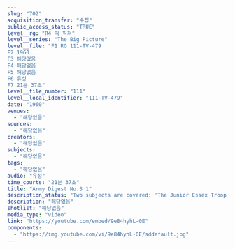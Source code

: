 ```yaml
---
slug: "702"
acquisition_transfer: "수집"
public_access_status: "TRUE"
level__rg: "R4 빅 픽쳐"
level__series: "The Big Picture"
level__file: "F1 RG 111-TV-479
F2 1960
F3 해당없음
F4 해당없음
F5 해당없음
F6 유성
F7 21분 37초"
level__file_number: "111"
level__local_identifier: "111-TV-479"
date: "1960"
venues: 
  - "해당없음"
sources: 
  - "해당없음"
creators: 
  - "해당없음"
subjects: 
  - "해당없음"
tags: 
  - "해당없음"
audio: "유성"
time_courts: "21분 37초"
title: "Army Digest No.3 1"
description_status: "Two subjects are covered: 'The Junior Essex Troop,' A National Guard Unit of 150 boys, and 'Umbrellas in the Sky,' which shows the hundreds of boys parachutes can be used in peace and war."
description: "해당없음"
shotlist: "해당없음"
media_type: "video"
link: "https://youtube.com/embed/9e84hyhL-0E"
components: 
  - "https://img.youtube.com/vi/9e84hyhL-0E/sddefault.jpg"
---
```

